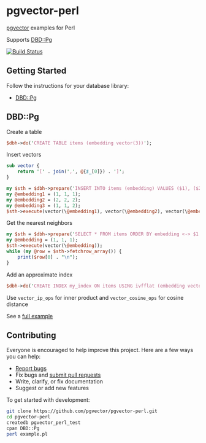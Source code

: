 # pgvector-perl

[pgvector](https://github.com/pgvector/pgvector) examples for Perl

Supports [DBD::Pg](https://github.com/bucardo/dbdpg)

[![Build Status](https://github.com/pgvector/pgvector-perl/workflows/build/badge.svg?branch=master)](https://github.com/pgvector/pgvector-perl/actions)

## Getting Started

Follow the instructions for your database library:

- [DBD::Pg](#dbdpg)

## DBD::Pg

Create a table

```perl
$dbh->do('CREATE TABLE items (embedding vector(3))');
```

Insert vectors

```perl
sub vector {
    return '[' . join(',', @{$_[0]}) . ']';
}

my $sth = $dbh->prepare('INSERT INTO items (embedding) VALUES ($1), ($2), ($3)');
my @embedding1 = (1, 1, 1);
my @embedding2 = (2, 2, 2);
my @embedding3 = (1, 1, 2);
$sth->execute(vector(\@embedding1), vector(\@embedding2), vector(\@embedding3));
```

Get the nearest neighbors

```perl
my $sth = $dbh->prepare('SELECT * FROM items ORDER BY embedding <-> $1 LIMIT 5');
my @embedding = (1, 1, 1);
$sth->execute(vector(\@embedding));
while (my @row = $sth->fetchrow_array()) {
    print($row[0] . "\n");
}
```

Add an approximate index

```perl
$dbh->do('CREATE INDEX my_index ON items USING ivfflat (embedding vector_l2_ops)');
```

Use `vector_ip_ops` for inner product and `vector_cosine_ops` for cosine distance

See a [full example](example.pl)

## Contributing

Everyone is encouraged to help improve this project. Here are a few ways you can help:

- [Report bugs](https://github.com/pgvector/pgvector-perl/issues)
- Fix bugs and [submit pull requests](https://github.com/pgvector/pgvector-perl/pulls)
- Write, clarify, or fix documentation
- Suggest or add new features

To get started with development:

```sh
git clone https://github.com/pgvector/pgvector-perl.git
cd pgvector-perl
createdb pgvector_perl_test
cpan DBD::Pg
perl example.pl
```
